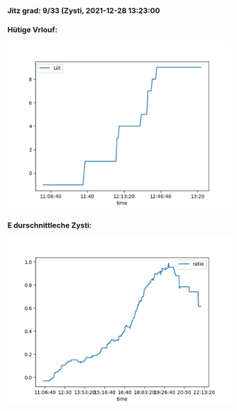 ### Jitz grad: 9/33 (Zysti, 2021-12-28 13:23:00

### Hütige Vrlouf:
![Graph](Today.png)

### E durschnittleche Zysti:
![Graph](Zysti.png)
